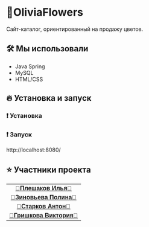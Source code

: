 # 🌷OliviaFlowers
Сайт-каталог, ориентированный на продажу цветов.

## 🛠️ Мы использовали
- Java Spring
- MySQL
- HTML/CSS

## 🔥 Установка и запуск

### ❗ Установка


### ❗ Запуск

http://localhost:8080/
## &#11088; Участники проекта

<style>
  table {
    width: 100%;
    border-collapse: collapse;
  }
  td {
    text-align: center;
    font-family: Arial, sans-serif;
  }
  .developer {
    font-size: 16px;
    font-weight: bold;
  }
</style>

<table>
  <tr>
    <td>
      <a href="https://github.com/Lumer1337" class="developer">💐Плешаков Илья💐</a>
    </td>
  </tr>
  <tr>
    <td>
      <a href="https://github.com/Polina24zinoveva" class="developer">🌷Зиновьева Полина🌷</a>
    </td>
  </tr>
  <tr>
    <td>
      <a href="https://github.com/AntonSTT" class="developer">🌹Старков Антон🌹</a>
    </td>
  </tr>
  <tr>
    <td>
      <a href="https://github.com/GrishkoVi" class="developer">🌸Гришкова Виктория🌸</a>
    </td>
  </tr>

